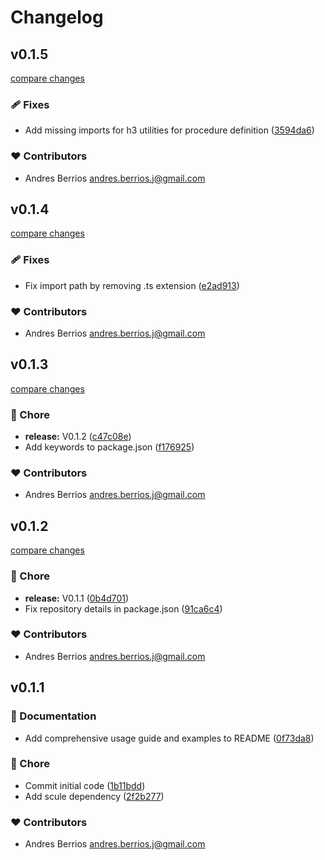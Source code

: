 # Changelog


## v0.1.5

[compare changes](https://github.com/andresberrios/nuxt-procedures/compare/v0.1.4...v0.1.5)

### 🩹 Fixes

- Add missing imports for h3 utilities for procedure definition ([3594da6](https://github.com/andresberrios/nuxt-procedures/commit/3594da6))

### ❤️ Contributors

- Andres Berrios <andres.berrios.j@gmail.com>

## v0.1.4

[compare changes](https://github.com/andresberrios/nuxt-procedures/compare/v0.1.3...v0.1.4)

### 🩹 Fixes

- Fix import path by removing .ts extension ([e2ad913](https://github.com/andresberrios/nuxt-procedures/commit/e2ad913))

### ❤️ Contributors

- Andres Berrios <andres.berrios.j@gmail.com>

## v0.1.3

[compare changes](https://github.com/andresberrios/nuxt-procedures/compare/v0.1.2...v0.1.3)

### 🏡 Chore

- **release:** V0.1.2 ([c47c08e](https://github.com/andresberrios/nuxt-procedures/commit/c47c08e))
- Add keywords to package.json ([f176925](https://github.com/andresberrios/nuxt-procedures/commit/f176925))

### ❤️ Contributors

- Andres Berrios <andres.berrios.j@gmail.com>

## v0.1.2

[compare changes](https://github.com/andresberrios/nuxt-procedures/compare/v0.1.1...v0.1.2)

### 🏡 Chore

- **release:** V0.1.1 ([0b4d701](https://github.com/andresberrios/nuxt-procedures/commit/0b4d701))
- Fix repository details in package.json ([91ca6c4](https://github.com/andresberrios/nuxt-procedures/commit/91ca6c4))

### ❤️ Contributors

- Andres Berrios <andres.berrios.j@gmail.com>

## v0.1.1


### 📖 Documentation

- Add comprehensive usage guide and examples to README ([0f73da8](https://github.com/andresberrios/nuxt-procedures/commit/0f73da8))

### 🏡 Chore

- Commit initial code ([1b11bdd](https://github.com/andresberrios/nuxt-procedures/commit/1b11bdd))
- Add scule dependency ([2f2b277](https://github.com/andresberrios/nuxt-procedures/commit/2f2b277))

### ❤️ Contributors

- Andres Berrios <andres.berrios.j@gmail.com>

